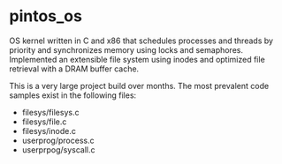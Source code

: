 # pintos_os
OS kernel written in C and x86 that schedules processes and threads by priority and synchronizes memory using locks and semaphores. Implemented an extensible file system using inodes and optimized file retrieval with a DRAM buffer cache.

This is a very large project build over months. The most prevalent code samples exist in the following files:
- filesys/filesys.c
- filesys/file.c
- filesys/inode.c
- userprog/process.c
- userprpog/syscall.c